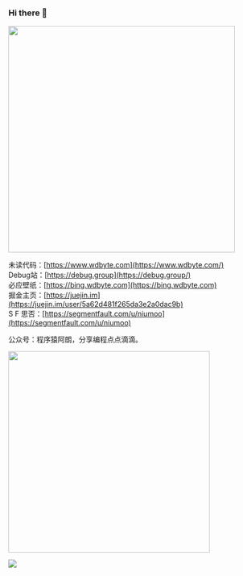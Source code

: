 ### Hi there 👋 

<img src="https://github-readme-stats.vercel.app/api?username=niumoo&show_icons=true&theme=Gradient" width="450px">

<!--
[我的网站](https://www.wdbyte.com/)，[掘金](https://juejin.im/user/5a62d481f265da3e2a0dac9b)
-->

未读代码：[https://www.wdbyte.com](https://www.wdbyte.com/)  
Debug站：[https://debug.group](https://debug.group/)  
必应壁纸：[https://bing.wdbyte.com](https://bing.wdbyte.com)  
掘金主页：[https://juejin.im](https://juejin.im/user/5a62d481f265da3e2a0dac9b)  
S F 思否：[https://segmentfault.com/u/niumoo](https://segmentfault.com/u/niumoo)

公众号：程序猿阿朗，分享编程点点滴滴。

<img width="400px" src="https://user-images.githubusercontent.com/26371673/129650527-af626ed7-fbef-4b46-b332-29155144243a.png">

![](https://github.com/niumoo/niumoo/assets/26371673/e671ebd8-e6f7-48b1-b4e6-7c74f954275e)
